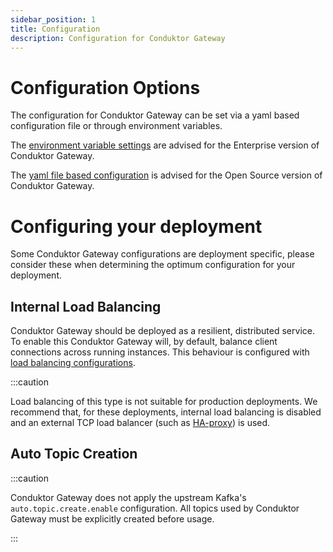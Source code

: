 ```yaml
---
sidebar_position: 1
title: Configuration
description: Configuration for Conduktor Gateway
---
```


# Configuration Options

The configuration for Conduktor Gateway can be set via a yaml based configuration file or through environment variables.

The [environment variable settings](./env-variables.md) are advised for the Enterprise version of Conduktor Gateway.

The [yaml file based configuration](./opensource-yaml-config.md) is advised for the Open Source version of Conduktor Gateway.

# Configuring your deployment

Some Conduktor Gateway configurations are deployment specific, please consider these when determining the optimum 
configuration for your deployment.

## Internal Load Balancing

Conduktor Gateway should be deployed as a resilient, distributed service. To enable this Conduktor Gateway will, by 
default, balance client connections across running instances. This behaviour is configured with [load balancing 
configurations](./env-variables.md#load-Balancing-configurations).

:::caution

Load balancing of this type is not suitable for production deployments. We recommend that, for these deployments, 
internal load balancing is disabled and an external TCP load balancer (such as [HA-proxy](https://www.haproxy.org/)) is 
used.

## Auto Topic Creation

:::caution

Conduktor Gateway does not apply the upstream Kafka's `auto.topic.create.enable` configuration. All topics used by 
Conduktor Gateway must be explicitly created before usage. 


:::
